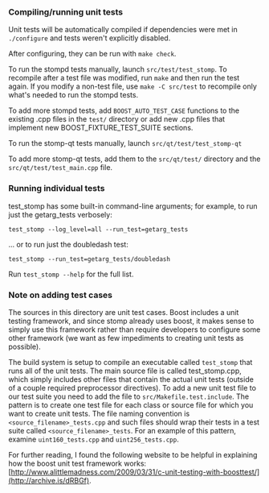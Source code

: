 ### Compiling/running unit tests

Unit tests will be automatically compiled if dependencies were met in `./configure`
and tests weren't explicitly disabled.

After configuring, they can be run with `make check`.

To run the stompd tests manually, launch `src/test/test_stomp`. To recompile
after a test file was modified, run `make` and then run the test again. If you
modify a non-test file, use `make -C src/test` to recompile only what's needed
to run the stompd tests.

To add more stompd tests, add `BOOST_AUTO_TEST_CASE` functions to the existing
.cpp files in the `test/` directory or add new .cpp files that
implement new BOOST_FIXTURE_TEST_SUITE sections.

To run the stomp-qt tests manually, launch `src/qt/test/test_stomp-qt`

To add more stomp-qt tests, add them to the `src/qt/test/` directory and
the `src/qt/test/test_main.cpp` file.

### Running individual tests

test_stomp has some built-in command-line arguments; for
example, to run just the getarg_tests verbosely:

    test_stomp --log_level=all --run_test=getarg_tests

... or to run just the doubledash test:

    test_stomp --run_test=getarg_tests/doubledash

Run `test_stomp --help` for the full list.

### Note on adding test cases

The sources in this directory are unit test cases.  Boost includes a
unit testing framework, and since stomp already uses boost, it makes
sense to simply use this framework rather than require developers to
configure some other framework (we want as few impediments to creating
unit tests as possible).

The build system is setup to compile an executable called `test_stomp`
that runs all of the unit tests.  The main source file is called
test_stomp.cpp, which simply includes other files that contain the
actual unit tests (outside of a couple required preprocessor
directives). To add a new unit test file to our test suite you need
to add the file to `src/Makefile.test.include`. The pattern is to
create one test file for each class or source file for which you want
to create unit tests.  The file naming convention is
`<source_filename>_tests.cpp` and such files should wrap their tests
in a test suite called `<source_filename>_tests`.  For an example of
this pattern, examine `uint160_tests.cpp` and `uint256_tests.cpp`.

For further reading, I found the following website to be helpful in
explaining how the boost unit test framework works:
[http://www.alittlemadness.com/2009/03/31/c-unit-testing-with-boosttest/](http://archive.is/dRBGf).
